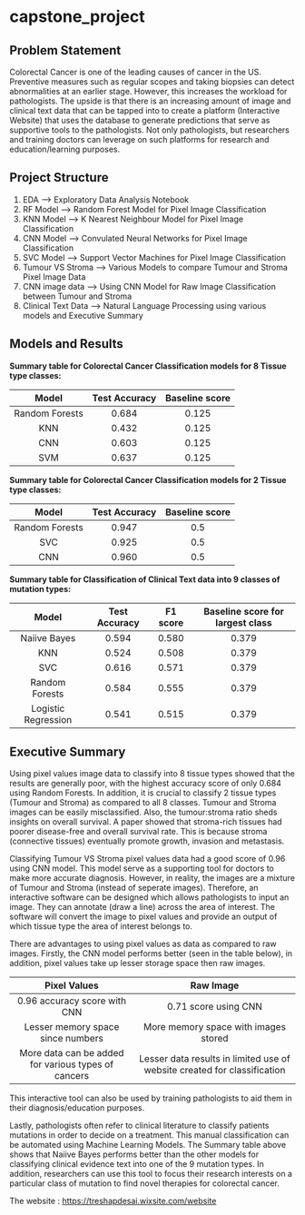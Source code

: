 # capstone_project

## Problem Statement

Colorectal Cancer is one of the leading causes of cancer in the US. Preventive measures such as regular scopes and taking biopsies can detect abnormalities at an earlier stage. However, this increases the workload for pathologists. The upside is that there is an increasing amount of image and clinical text data that can be tapped into to create a platform (Interactive Website) that uses the database to generate predictions that serve as supportive tools to the pathologists. Not only pathologists, but researchers and training doctors can leverage on such platforms for research and education/learning purposes. 


## Project Structure
1) EDA --> Exploratory Data Analysis Notebook
2) RF Model --> Random Forest Model for Pixel Image Classification
3) KNN Model --> K Nearest Neighbour Model for Pixel Image Classification
4) CNN Model --> Convulated Neural Networks for Pixel Image Classification
5) SVC Model --> Support Vector Machines for Pixel Image Classification
6) Tumour VS Stroma --> Various Models to compare Tumour and Stroma Pixel Image Data
7) CNN image data --> Using CNN Model for Raw Image Classification between Tumour and Stroma
8) Clinical Text Data --> Natural Language Processing using various models and Executive Summary

## Models and Results

**Summary table for Colorectal Cancer Classification models for 8 Tissue type classes:**

| Model| Test Accuracy|Baseline score|
|:---------:|:---:|:--------:|
|  Random Forests |    0.684 |  0.125  |
|KNN| 0.432| 0.125|
|CNN|  0.603 |0.125|
|SVM| 0.637|0.125|

**Summary table for Colorectal Cancer Classification models for 2 Tissue type classes:**

| Model| Test Accuracy|Baseline score|
|:---------:|:---:|:--------:|
|  Random Forests |    0.947 |  0.5  |
|SVC|  0.925 |0.5|
|CNN| 0.960| 0.5|

**Summary table for Classification of Clinical Text data into 9 classes of mutation types:**

| Model| Test Accuracy|F1 score|Baseline score for largest class|
|:---------:|:---:|:--------:|:--------:|
|  Naiive Bayes |    0.594 | 0.580   |  0.379  |
|KNN|  0.524| 0.508   |0.379 |
|SVC| 0.616|  0.571 | 0.379 |
|Random Forests|0.584| 0.555   |0.379 |
|Logistic Regression|0.541| 0.515    |0.379 |

## Executive Summary

Using pixel values image data to classify into 8 tissue types showed that the results are generally poor, with the highest accuracy score of only 0.684 using Random Forests. In addition, it is crucial to classify 2 tissue types (Tumour and Stroma) as compared to all 8 classes. Tumour and Stroma images can be easily misclassified. Also, the tumour:stroma ratio sheds insights on overall survival. A paper showed that stroma-rich tissues had poorer disease-free and overall survival rate. This is because stroma (connective tissues) eventually promote growth, invasion and metastasis. 

Classifying Tumour VS Stroma pixel values data had a good score of 0.96 using CNN model. This model serve as a supporting tool for doctors to make more accurate diagnosis. However, in reality, the images are a mixture of Tumour and Stroma (instead of seperate images). Therefore, an interactive software can be designed which allows pathologists to input an image. They can annotate (draw a line) across the area of interest. The software will convert the image to pixel values and provide an output of which tissue type the area of interest belongs to. 

There are advantages to using pixel values as data as compared to raw images. Firstly, the CNN model performs better (seen in the table below), in addition, pixel values take up lesser storage space then raw images. 
 
 | Pixel Values| Raw Image|
|:---------:|:---:|
|  0.96 accuracy score with CNN |    0.71 score using CNN |
|Lesser memory space since numbers|More memory space with images stored|
 |More data can be added for various types of cancers |Lesser data results in limited use of website created for classification|

This interactive tool can also be used by training pathologists to aid them in their diagnosis/education purposes.

Lastly, pathologists often refer to clinical literature to classify patients mutations in order to decide on a treatment. This manual classification can be automated using Machine Learning Models. The Summary table above shows that Naiive Bayes performs better than the other models for classifying clinical evidence text into one of the 9 mutation types. In addition, researchers can use this tool to focus their research interests on a particular class of mutation to find novel therapies for colorectal cancer. 

The website : https://treshapdesai.wixsite.com/website
